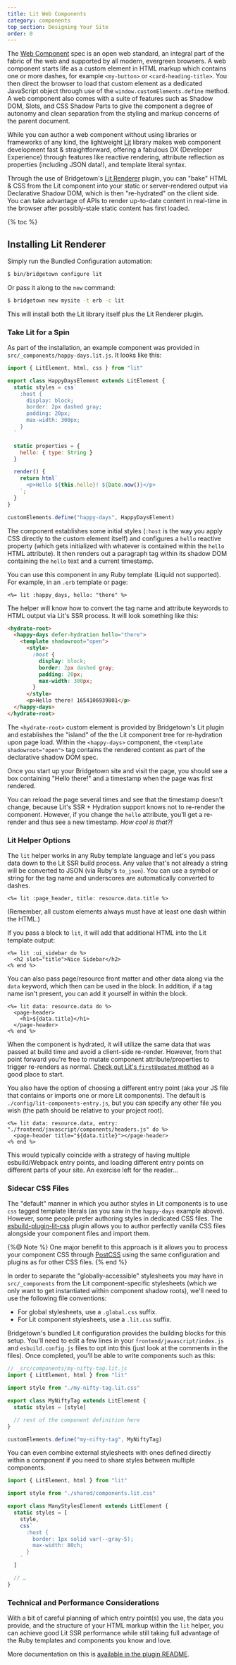 ```yaml
---
title: Lit Web Components
category: components
top_section: Designing Your Site
order: 0
---
```


The [Web Component](https://developer.mozilla.org/en-US/docs/Web/Web_components) spec is an open web standard, an integral part of the fabric of the web and supported by all modern, evergreen browsers. A web component starts life as a custom element in HTML markup which contains one or more dashes, for example `<my-button>` or `<card-heading-title>`. You then direct the browser to load that custom element as a dedicated JavaScript object through use of the `window.customElements.define` method. A web component also comes with a suite of features such as Shadow DOM, Slots, and CSS Shadow Parts to give the component a degree of autonomy and clean separation from the styling and markup concerns of the parent document.

While you can author a web component without using libraries or frameworks of any kind, the lightweight [Lit](https://lit.dev) library makes web component development fast & straightforward, offering a fabulous DX (Developer Experience) through features like reactive rendering, attribute reflection as properties (including JSON data!), and template literal syntax.

Through the use of Bridgetown's [Lit Renderer](https://www.github.com/bridgetownrb/bridgetown-lit-renderer) plugin, you can "bake" HTML & CSS from the Lit component into your static or server-rendered output via Declarative Shadow DOM, which is then "re-hydrated" on the client side. You can take advantage of APIs to render up-to-date content in real-time in the browser after possibly-stale static content has first loaded.

{% toc %}

## Installing Lit Renderer

Simply run the Bundled Configuration automation:

```sh
$ bin/bridgetown configure lit
```

Or pass it along to the `new` command:

```sh
$ bridgetown new mysite -t erb -c lit
```

This will install both the Lit library itself plus the Lit Renderer plugin.

### Take Lit for a Spin

As part of the installation, an example component was provided in `src/_components/happy-days.lit.js`. It looks like this:

```js
import { LitElement, html, css } from "lit"

export class HappyDaysElement extends LitElement {
  static styles = css`
    :host {
      display: block;
      border: 2px dashed gray;
      padding: 20px;
      max-width: 300px;
    }
  `

  static properties = {
    hello: { type: String }
  }

  render() {
    return html`
      <p>Hello ${this.hello}! ${Date.now()}</p>
    `;
  }
}

customElements.define("happy-days", HappyDaysElement)
```

The component establishes some initial styles (`:host` is the way you apply CSS directly to the custom element itself) and configures a `hello` reactive property (which gets initialized with whatever is contained within the `hello` HTML attribute). It then renders out a paragraph tag within its shadow DOM containing the `hello` text and a current timestamp.

You can use this component in any Ruby template (Liquid not supported). For example, in an `.erb` template or page:

```erb
<%= lit :happy_days, hello: "there" %>
```

The helper will know how to convert the tag name and attribute keywords to HTML output via Lit's SSR process. It will look something like this:

```html
<hydrate-root>
  <happy-days defer-hydration hello="there">
    <template shadowroot="open">
      <style>
        :host {
          display: block;
          border: 2px dashed gray;
          padding: 20px;
          max-width: 300px;
        }
      </style>
      <p>Hello there! 1654106939801</p>
  </happy-days>
</hydrate-root>
```

The `<hydrate-root>` custom element is provided by Bridgetown's Lit plugin and establishes the "island" of the the Lit component tree for re-hydration upon page load. Within the `<happy-days>` component, the `<template shadowroot="open">` tag contains the rendered content as part of the declarative shadow DOM spec.

Once you start up your Bridgetown site and visit the page, you should see a box containing "Hello there!" and a timestamp when the page was first rendered.

You can reload the page several times and see that the timestamp doesn't change, because Lit's SSR + Hydration support knows not to re-render the component. However, if you change the `hello` attribute, you'll get a re-render and thus see a new timestamp. _How cool is that?!_

### Lit Helper Options

The `lit` helper works in any Ruby template language and let's you pass data down to the Lit SSR build process. Any value that's not already a string will be converted to JSON (via Ruby's `to_json`). You can use a symbol or string for the tag name and underscores are automatically converted to dashes.

```erb
<%= lit :page_header, title: resource.data.title %>
```

(Remember, all custom elements always must have at least one dash within the HTML.)

If you pass a block to `lit`, it will add that additional HTML into the Lit template output:

```erb
<%= lit :ui_sidebar do %>
  <h2 slot="title">Nice Sidebar</h2>
<% end %>
```

You can also pass page/resource front matter and other data along via the `data` keyword, which then can be used in the block. In addition, if a tag name isn't present, you can add it yourself in within the block.

```erb
<%= lit data: resource.data do %>
  <page-header>
    <h1>${data.title}</h1>
  </page-header>
<% end %>
```

When the component is hydrated, it will utilize the same data that was passed at build time and avoid a client-side re-render. However, from that point forward you're free to mutate component attribute/properties to trigger re-renders as normal. [Check out Lit's `firstUpdated` method](https://lit.dev/docs/components/lifecycle/#reactive-update-cycle-completing) as a good place to start.

You also have the option of choosing a different entry point (aka your JS file that contains or imports one or more Lit components). The default is `./config/lit-components-entry.js`, but you can specify any other file you wish (the path should be relative to your project root).

```erb
<%= lit data: resource.data, entry: "./frontend/javascript/components/headers.js" do %>
  <page-header title="${data.title}"></page-header>
<% end %>
```

This would typically coincide with a strategy of having multiple esbuild/Webpack entry points, and loading different entry points on different parts of your site. An exercise left for the reader…

### Sidecar CSS Files

The "default" manner in which you author styles in Lit components is to use `css` tagged template literals (as you saw in the `happy-days` example above). However, some people prefer authoring styles in dedicated CSS files. The [esbuild-plugin-lit-css](https://github.com/bennypowers/lit-css/tree/main/packages/esbuild-plugin-lit-css) plugin allows you to author perfectly vanilla CSS files alongside your component files and import them.

{%@ Note %}
  One major benefit to this approach is it allows you to process your component CSS through [PostCSS](/docs/frontend-assets#postcss) using the same configuration and plugins as for other CSS files.
{% end %}

In order to separate the "globally-accessible" stylesheets you may have in `src/_components` from the Lit component-specific stylesheets (which we only want to get instantiated within component shadow roots), we'll need to use the following file conventions:

* For global stylesheets, use a `.global.css` suffix.
* For Lit component stylesheets, use a `.lit.css` suffix.

Bridgetown's bundled Lit configuration provides the building blocks for this setup. You'll need to edit a few lines in your `frontend/javascript/index.js` and `esbuild.config.js` files to opt into this (just look at the comments in the files). Once completed, you'll be able to write components such as this:

```js
// _src/components/my-nifty-tag.lit.js
import { LitElement, html } from "lit"

import style from "./my-nifty-tag.lit.css"

export class MyNiftyTag extends LitElement {
  static styles = [style]

  // rest of the component definition here
}

customElements.define("my-nifty-tag", MyNiftyTag)
```

You can even combine external stylesheets with ones defined directly within a component if you need to share styles between multiple components.

```js
import { LitElement, html } from "lit"

import style from "./shared/components.lit.css"

export class ManyStylesElement extends LitElement {
  static styles = [
    style,
    css`
      :host {
        border: 1px solid var(--gray-5);
        max-width: 80ch;
      }
    `
  ]

  // …
}
```

### Technical and Performance Considerations

With a bit of careful planning of which entry point(s) you use, the data you provide, and the structure of your HTML markup within the `lit` helper, you can achieve good Lit SSR performance while still taking full advantage of the Ruby templates and components you know and love.

More documentation on this is [available in the plugin README](https://www.github.com/bridgetownrb/bridgetown-lit-renderer#readme).

